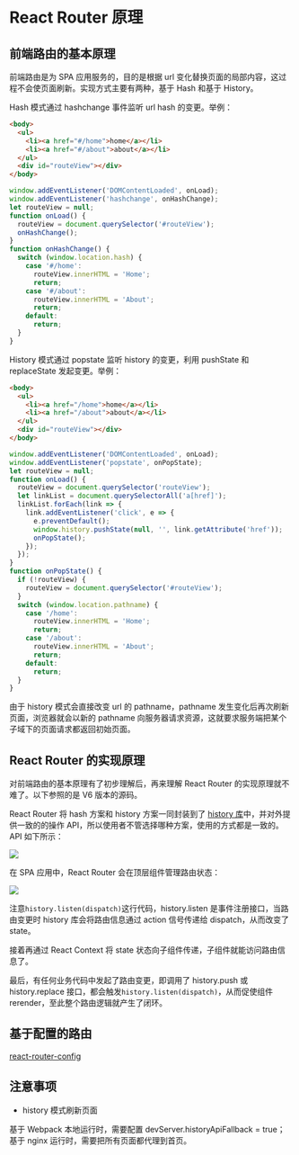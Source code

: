 # React Router 原理

## 前端路由的基本原理

前端路由是为 SPA 应用服务的，目的是根据 url 变化替换页面的局部内容，这过程不会使页面刷新。实现方式主要有两种，基于 Hash 和基于 History。

Hash 模式通过 hashchange 事件监听 url hash 的变更。举例：

```html
<body>
  <ul>
    <li><a href="#/home">home</a></li>
    <li><a href="#/about">about</a></li>
  </ul>
  <div id="routeView"></div>
</body>
```

```js
window.addEventListener('DOMContentLoaded', onLoad);
window.addEventListener('hashchange', onHashChange);
let routeView = null;
function onLoad() {
  routeView = document.querySelector('#routeView');
  onHashChange();
}
function onHashChange() {
  switch (window.location.hash) {
    case '#/home':
      routeView.innerHTML = 'Home';
      return;
    case '#/about':
      routeView.innerHTML = 'About';
      return;
    default:
      return;
  }
}
```

History 模式通过 popstate 监听 history 的变更，利用 pushState 和 replaceState 发起变更。举例：

```html
<body>
  <ul>
    <li><a href="/home">home</a></li>
    <li><a href="/about">about</a></li>
  </ul>
  <div id="routeView"></div>
</body>
```

```js
window.addEventListener('DOMContentLoaded', onLoad);
window.addEventListener('popstate', onPopState);
let routeView = null;
function onLoad() {
  routeView = document.querySelector('routeView');
  let linkList = document.querySelectorAll('a[href]');
  linkList.forEach(link => {
    link.addEventListener('click', e => {
      e.preventDefault();
      window.history.pushState(null, '', link.getAttribute('href'));
      onPopState();
    });
  });
}
function onPopState() {
  if (!routeView) {
    routeView = document.querySelector('#routeView');
  }
  switch (window.location.pathname) {
    case '/home':
      routeView.innerHTML = 'Home';
      return;
    case '/about':
      routeView.innerHTML = 'About';
      return;
    default:
      return;
  }
}
```

由于 history 模式会直接改变 url 的 pathname，pathname 发生变化后再次刷新页面，浏览器就会以新的 pathname 向服务器请求资源，这就要求服务端把某个子域下的页面请求都返回初始页面。

## React Router 的实现原理

对前端路由的基本原理有了初步理解后，再来理解 React Router 的实现原理就不难了。以下参照的是 V6 版本的源码。

React Router 将 hash 方案和 history 方案一同封装到了 [history 库](https://github.com/ReactTraining/history)中，并对外提供一致的的操作 API，所以使用者不管选择哪种方案，使用的方式都是一致的。API 如下所示：

![](@images/reactrouter_3.jpg)

在 SPA 应用中，React Router 会在顶层组件管理路由状态：

![](@images/reactrouter_1.png)

注意`history.listen(dispatch)`这行代码，history.listen 是事件注册接口，当路由变更时 history 库会将路由信息通过 action 信号传递给 dispatch，从而改变了 state。

接着再通过 React Context 将 state 状态向子组件传递，子组件就能访问路由信息了。

最后，有任何业务代码中发起了路由变更，即调用了 history.push 或 history.replace 接口，都会触发`history.listen(dispatch)`，从而促使组件 rerender，至此整个路由逻辑就产生了闭环。

## 基于配置的路由

[react-router-config](https://github.com/ReactTraining/react-router/tree/master/packages/react-router-config)

## 注意事项

- history 模式刷新页面

基于 Webpack 本地运行时，需要配置 devServer.historyApiFallback = true；基于 nginx 运行时，需要把所有页面都代理到首页。
